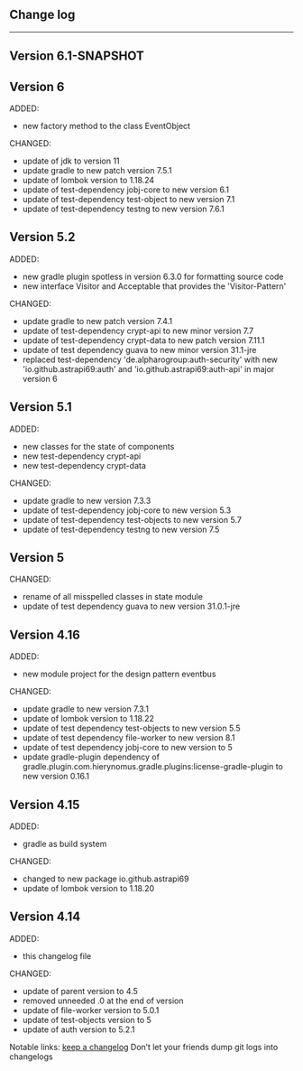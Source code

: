 ## Change log
----------------------

Version 6.1-SNAPSHOT
-------------


Version 6
-------------

ADDED:

- new factory method to the class EventObject

CHANGED:

- update of jdk to version 11 
- update gradle to new patch version 7.5.1
- update of lombok version to 1.18.24
- update of test-dependency jobj-core to new version 6.1
- update of test-dependency test-object to new version 7.1
- update of test-dependency testng to new version 7.6.1

Version 5.2
-------------

ADDED:

- new gradle plugin spotless in version 6.3.0 for formatting source code
- new interface Visitor and Acceptable that provides the 'Visitor-Pattern'

CHANGED:

- update gradle to new patch version 7.4.1
- update of test-dependency crypt-api to new minor version 7.7
- update of test-dependency crypt-data to new patch version 7.11.1
- update of test dependency guava to new minor version 31.1-jre
- replaced test-dependency 'de.alpharogroup:auth-security' with new 'io.github.astrapi69:auth' and 'io.github.astrapi69:auth-api' in major version 6

Version 5.1
-------------

ADDED:

- new classes for the state of components
- new test-dependency crypt-api
- new test-dependency crypt-data

CHANGED:

- update gradle to new version 7.3.3
- update of test-dependency jobj-core to new version 5.3
- update of test-dependency test-objects to new version 5.7
- update of test-dependency testng to new version 7.5

Version 5
-------------

CHANGED:

- rename of all misspelled classes in state module
- update of test dependency guava to new version 31.0.1-jre

Version 4.16
-------------

ADDED:

- new module project for the design pattern eventbus

CHANGED:

- update gradle to new version 7.3.1
- update of lombok version to 1.18.22
- update of test dependency test-objects to new version 5.5
- update of test dependency file-worker to new version 8.1
- update of test dependency jobj-core to new version to 5
- update gradle-plugin dependency of gradle.plugin.com.hierynomus.gradle.plugins:license-gradle-plugin to new version 0.16.1

Version 4.15
-------------

ADDED:

- gradle as build system

CHANGED:

- changed to new package io.github.astrapi69
- update of lombok version to 1.18.20

Version 4.14
-------------

ADDED:
 
- this changelog file

CHANGED:

- update of parent version to 4.5
- removed unneeded .0 at the end of version
- update of file-worker version to 5.0.1
- update of test-objects version to 5
- update of auth version to 5.2.1

Notable links:
[keep a changelog](http://keepachangelog.com/en/1.0.0/) Don’t let your friends dump git logs into changelogs
